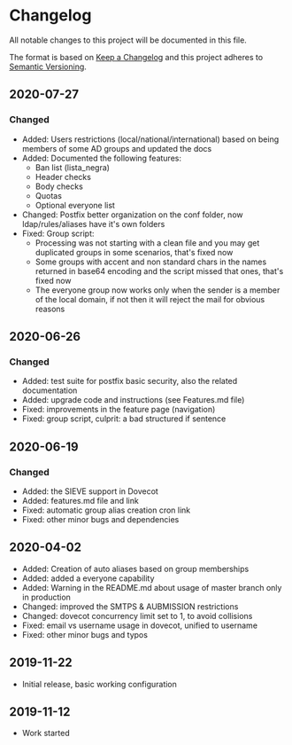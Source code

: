 # Changelog

All notable changes to this project will be documented in this file.

The format is based on [Keep a Changelog](http://keepachangelog.com/en/1.0.0/)
and this project adheres to [Semantic Versioning](http://semver.org/spec/v2.0.0.html).

<!--
This is a note for developers about the recommended tags to keep track of the changes:

- Added: for new features.
- Changed: for changes in existing functionality.
- Deprecated: for soon-to-be removed features.
- Removed: for now removed features.
- Fixed: for any bug fixes.
- Security: in case of vulnerabilities.

Dates must be YEAR-MONTH-DAY
-->

## 2020-07-27

### Changed

- Added: Users restrictions (local/national/international) based on being members of some AD groups and updated the docs
- Added: Documented the following features:
    - Ban list (lista_negra)
    - Header checks
    - Body checks
    - Quotas
    - Optional everyone list
- Changed: Postfix better organization on the conf folder, now ldap/rules/aliases have it's own folders
- Fixed: Group script:
    - Processing was not starting with a clean file and you may get duplicated groups in some scenarios, that's fixed now
    - Some groups with accent and non standard chars in the names returned in base64 encoding and the script missed that ones, that's fixed now
    - The everyone group now works only when the sender is a member of the local domain, if not then it will reject the mail for obvious reasons

## 2020-06-26

### Changed

- Added: test suite for postfix basic security, also the related documentation
- Added: upgrade code and instructions (see Features.md file)
- Fixed: improvements in the feature page (navigation)
- Fixed: group script, culprit: a bad structured if sentence

## 2020-06-19

### Changed

- Added: the SIEVE support in Dovecot
- Added: features.md file and link
- Fixed: automatic group alias creation cron link
- Fixed: other minor bugs and dependencies

## 2020-04-02

- Added: Creation of auto aliases based on group memberships
- Added: added a everyone capability
- Added: Warning in the README.md about usage of master branch only in production
- Changed: improved the SMTPS & AUBMISSION restrictions
- Changed: dovecot concurrency limit set to 1, to avoid collisions
- Fixed: email vs username usage in dovecot, unified to username
- Fixed: other minor bugs and typos

## 2019-11-22

- Initial release, basic working configuration

## 2019-11-12

- Work started